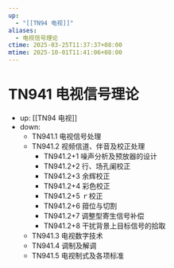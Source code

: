 ```yaml
---
up:
  - "[[TN94 电视]]"
aliases:
  - 电视信号理论
ctime: 2025-03-25T11:37:37+08:00
mtime: 2025-10-01T11:41:06+08:00
---
```


# TN941 电视信号理论

- up: [[TN94 电视]]
- down:	
	- TN941.1 电视信号处理
	- TN941.2 视频信道、伴音及校正处理
		- TN941.2+1 噪声分析及预放器的设计
		- TN941.2+2 行、场孔阑校正
		- TN941.2+3 余辉校正
		- TN941.2+4 彩色校正
		- TN941.2+5 ｒ校正
		- TN941.2+6 箝位与切割
		- TN941.2+7 调整型寄生信号补偿
		- TN941.2+8 干扰背景上目标信号的拾取
	- TN941.3 电视数字技术
	- TN941.4 调制及解调
	- TN941.5 电视制式及各项标准
	
